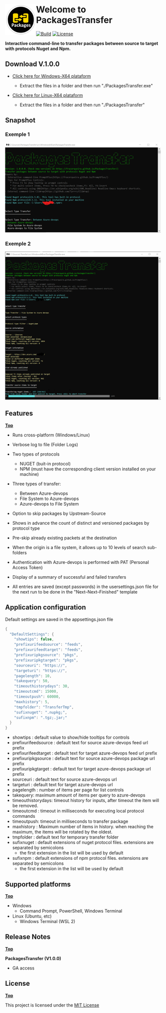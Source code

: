 # <img align="left" width="100" height="100" src="./docs/images/icon.png">Welcome to PackagesTransfer
[![Build](https://github.com/FRACerqueira/PackagesTransfer/workflows/Build/badge.svg)](https://github.com/FRACerqueira/PackagesTransfer/actions/workflows/build.yml)
[![License](https://img.shields.io/github/license/FRACerqueira/PackagesTransfer)](https://github.com/FRACerqueira/PackagesTransfer/blob/master/LICENSE)

**Interactive command-line to transfer packages between source to target with protocols Nuget and Npm.**

## Download V.1.0.0

- [Click here for Windows-X64 plataform](https://github.com/FRACerqueira/PackagesTransfer/releases/latest/download/Runtime-Windows64.zip) 
    - Extract the files in a folder and then run "./PackagesTransfer.exe" 

- [Click here for Linux-X64 plataform](https://github.com/FRACerqueira/PackagesTransfer/releases/latest/download/Runtime-Linux64.zip) 
    - Extract the files in a folder and then run "./PackagesTransfer" 

## Snapshot

### Exemple 1
![](./docs/images/snapshot.png)
### Exemple 2
![](./docs/images/snapshot1.png)

## Features
[**Top**](#welcome-to-packagestransfer)

- Runs cross-platform (Windows/Linux)

- Verbose log to file (Folder Logs)

- Two types of protocols
    - NUGET (buit-in protocol)
    - NPM (must have the corresponding client version installed on your machine)

- Three types of transfer:
    - Between Azure-devops
    - File System to Azure-devops
    - Azure-devops to File System

- Option to skip packages by Upstream-Source

- Shows in advance the count of distinct and versioned packages by protocol type

- Pre-skip already existing packets at the destination

- When the origin is a file system, it allows up to 10 levels of search sub-folders

- Authentication with Azure-devops is performed with PAT (Personal Access Token)

- Display of a summary of successful and failed transfers

- All entries are saved (except passwords) in the usersettings.json file for the next run to be done in the "Next–Next–Finished" template

## Application configuration

Default settings are saved in the appsettings.json file

```csharp
{
  "DefaultSettings": {
    "showtips": false,
    "prefixurifeedsource": "feeds",
    "prefixurifeedtarget": "feeds",
    "prefixuripkgsource": "pkgs",
    "prefixuripkgtarget": "pkgs",
    "sourceuri": "https://",
    "targeturi": "https://",
    "pagelength": 10,
    "takequery": 50,
    "timeouthistorydays": 30,
    "timeoutcmd": 15000,
    "timeoutpush": 60000,
    "maxhistory": 5,
    "tmpfolder": "TransferTmp",
    "sufixnuget": ".nupkg;",
    "sufixnpm": ".tgz;.jar;"
  }
}
```

- showtips : default value to show/hide tooltips for controls
- prefixurifeedsource : default text for source azure-devops feed url prefix
- prefixurifeedtarget : default text for target azure-devops feed url prefix
- prefixuripkgsource : default text for source azure-devops package url prefix
- prefixuripkgtarget : default text for target azure-devops package url prefix
- sourceuri : default text for source azure-devops url 
- targeturi : default text for target azure-devops url
- pagelength : number of items per page for list controls
- takequery: maximum amount of items per query to azure-devops
- timeouthistorydays: timeout history for inputs, after timeout the item will be removed.
- timeoutcmd : timeout in milliseconds for executing local protocol commands
- timeoutpush: timeout in milliseconds to transfer package
- maxhistory : Maximum number of items in history. when reaching the maximum, the items will be rotated by the oldest.
- tmpfolder : default text for temporary transfer folder
- sufixnuget : default extensions of nuget protocol files. extensions are separated by semicolons
    - the first extension in the list will be used by default
- sufixnpm : default extensions of npm protocol files. extensions are separated by semicolons
    - the first extension in the list will be used by default

## Supported platforms
[**Top**](#welcome-to-packagestransfer)

- Windows
    - Command Prompt, PowerShell, Windows Terminal
- Linux (Ubuntu, etc)
    - Windows Terminal (WSL 2)

## Release Notes 
[**Top**](#welcome-to-packagestransfer)

**PackagesTransfer (V1.0.0)**

- GA access

## License
[**Top**](#welcome-to-packagestransfer)

This project is licensed under the [MIT License](https://github.com/FRACerqueira/PackagesTransfer/blob/master/LICENSE)
